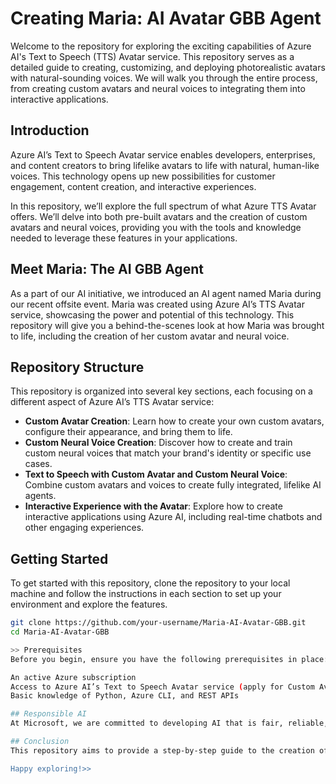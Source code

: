# Creating Maria: AI Avatar GBB Agent

Welcome to the repository for exploring the exciting capabilities of Azure AI's Text to Speech (TTS) Avatar service. This repository serves as a detailed guide to creating, customizing, and deploying photorealistic avatars with natural-sounding voices. We will walk you through the entire process, from creating custom avatars and neural voices to integrating them into interactive applications.

## Introduction

Azure AI’s Text to Speech Avatar service enables developers, enterprises, and content creators to bring lifelike avatars to life with natural, human-like voices. This technology opens up new possibilities for customer engagement, content creation, and interactive experiences.

In this repository, we’ll explore the full spectrum of what Azure TTS Avatar offers. We’ll delve into both pre-built avatars and the creation of custom avatars and neural voices, providing you with the tools and knowledge needed to leverage these features in your applications.

## Meet Maria: The AI GBB Agent

As a part of our AI initiative, we introduced an AI agent named Maria during our recent offsite event. Maria was created using Azure AI’s TTS Avatar service, showcasing the power and potential of this technology. This repository will give you a behind-the-scenes look at how Maria was brought to life, including the creation of her custom avatar and neural voice.

## Repository Structure

This repository is organized into several key sections, each focusing on a different aspect of Azure AI’s TTS Avatar service:

- **Custom Avatar Creation**: Learn how to create your own custom avatars, configure their appearance, and bring them to life.
- **Custom Neural Voice Creation**: Discover how to create and train custom neural voices that match your brand's identity or specific use cases.
- **Text to Speech with Custom Avatar and Custom Neural Voice**: Combine custom avatars and voices to create fully integrated, lifelike AI agents.
- **Interactive Experience with the Avatar**: Explore how to create interactive applications using Azure AI, including real-time chatbots and other engaging experiences.

## Getting Started

To get started with this repository, clone the repository to your local machine and follow the instructions in each section to set up your environment and explore the features.

```bash
git clone https://github.com/your-username/Maria-AI-Avatar-GBB.git
cd Maria-AI-Avatar-GBB

>> Prerequisites
Before you begin, ensure you have the following prerequisites in place:

An active Azure subscription
Access to Azure AI’s Text to Speech Avatar service (apply for Custom Avatar and Neural Voice access if required)
Basic knowledge of Python, Azure CLI, and REST APIs

## Responsible AI
At Microsoft, we are committed to developing AI that is fair, reliable, and safe. As you explore the capabilities of Azure TTS Avatar, please keep in mind the importance of responsible AI practices. This includes ensuring transparency, privacy, and inclusivity in all AI-driven applications.

## Conclusion
This repository aims to provide a step-by-step guide to the creation of Maria using Azure AI’s Text to Speech Avatar service. Whether you are a developer looking to enhance customer engagement or a content creator exploring new avenues for interactive media, this guide will help you get the most out of Azure AI's TTS Avatar capabilities.

Happy exploring!>>
